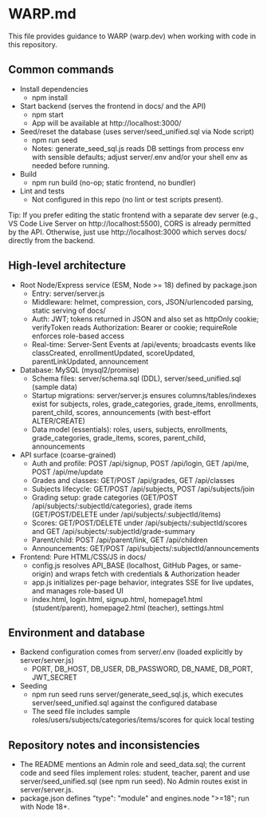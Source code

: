 # WARP.md

This file provides guidance to WARP (warp.dev) when working with code in this repository.

## Common commands

- Install dependencies
  - npm install
- Start backend (serves the frontend in docs/ and the API)
  - npm start
  - App will be available at http://localhost:3000/
- Seed/reset the database (uses server/seed_unified.sql via Node script)
  - npm run seed
  - Notes: generate_seed_sql.js reads DB settings from process env with sensible defaults; adjust server/.env and/or your shell env as needed before running.
- Build
  - npm run build (no-op; static frontend, no bundler)
- Lint and tests
  - Not configured in this repo (no lint or test scripts present).

Tip: If you prefer editing the static frontend with a separate dev server (e.g., VS Code Live Server on http://localhost:5500), CORS is already permitted by the API. Otherwise, just use http://localhost:3000 which serves docs/ directly from the backend.

## High-level architecture

- Root Node/Express service (ESM, Node >= 18) defined by package.json
  - Entry: server/server.js
  - Middleware: helmet, compression, cors, JSON/urlencoded parsing, static serving of docs/
  - Auth: JWT; tokens returned in JSON and also set as httpOnly cookie; verifyToken reads Authorization: Bearer or cookie; requireRole enforces role-based access
  - Real-time: Server-Sent Events at /api/events; broadcasts events like classCreated, enrollmentUpdated, scoreUpdated, parentLinkUpdated, announcement
- Database: MySQL (mysql2/promise)
  - Schema files: server/schema.sql (DDL), server/seed_unified.sql (sample data)
  - Startup migrations: server/server.js ensures columns/tables/indexes exist for subjects, roles, grade_categories, grade_items, enrollments, parent_child, scores, announcements (with best-effort ALTER/CREATE)
  - Data model (essentials): roles, users, subjects, enrollments, grade_categories, grade_items, scores, parent_child, announcements
- API surface (coarse-grained)
  - Auth and profile: POST /api/signup, POST /api/login, GET /api/me, POST /api/me/update
  - Grades and classes: GET/POST /api/grades, GET /api/classes
  - Subjects lifecycle: GET/POST /api/subjects, POST /api/subjects/join
  - Grading setup: grade categories (GET/POST /api/subjects/:subjectId/categories), grade items (GET/POST/DELETE under /api/subjects/:subjectId/items)
  - Scores: GET/POST/DELETE under /api/subjects/:subjectId/scores and GET /api/subjects/:subjectId/grade-summary
  - Parent/child: POST /api/parent/link, GET /api/children
  - Announcements: GET/POST /api/subjects/:subjectId/announcements
- Frontend: Pure HTML/CSS/JS in docs/
  - config.js resolves API_BASE (localhost, GitHub Pages, or same-origin) and wraps fetch with credentials & Authorization header
  - app.js initializes per-page behavior, integrates SSE for live updates, and manages role-based UI
  - index.html, login.html, signup.html, homepage1.html (student/parent), homepage2.html (teacher), settings.html

## Environment and database

- Backend configuration comes from server/.env (loaded explicitly by server/server.js)
  - PORT, DB_HOST, DB_USER, DB_PASSWORD, DB_NAME, DB_PORT, JWT_SECRET
- Seeding
  - npm run seed runs server/generate_seed_sql.js, which executes server/seed_unified.sql against the configured database
  - The seed file includes sample roles/users/subjects/categories/items/scores for quick local testing

## Repository notes and inconsistencies

- The README mentions an Admin role and seed_data.sql; the current code and seed files implement roles: student, teacher, parent and use server/seed_unified.sql (see npm run seed). No Admin routes exist in server/server.js.
- package.json defines "type": "module" and engines.node ">=18"; run with Node 18+.
